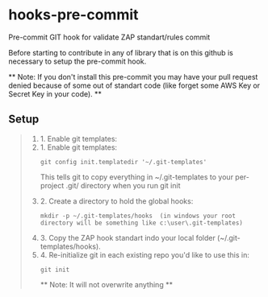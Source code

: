# hooks-pre-commit
Pre-commit GIT hook for validate ZAP standart/rules commit

Before starting to contribute in any of library that is on this github is necessary to setup the pre-commit hook.

** Note: If you don't install this pre-commit you may have your pull request denied because of some out of standart code (like forget some AWS Key or Secret Key in your code). **

## Setup

<blockquote>
<ol>
<li>
1. Enable git templates:
</li>
<li>
1. Enable git templates:

```
git config init.templatedir '~/.git-templates'
```

This tells git to copy everything in ~/.git-templates to your per-project .git/ directory when you run git init

</li>
<li>
2. Create a directory to hold the global hooks:

```
mkdir -p ~/.git-templates/hooks  (in windows your root directory will be something like c:\user\.git-templates)
```

</li>
<li>
3. Copy the ZAP hook standart indo your local folder (~/.git-templates/hooks).
</li>
<li>
4. Re-initialize git in each existing repo you'd like to use this in:

```
git init
```

** Note: It will not overwrite anything **

</li>
</ol>
</blockquote>